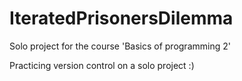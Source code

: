 # IteratedPrisonersDilemma
Solo project for the course 'Basics of programming 2'

Practicing version control on a solo project :)

